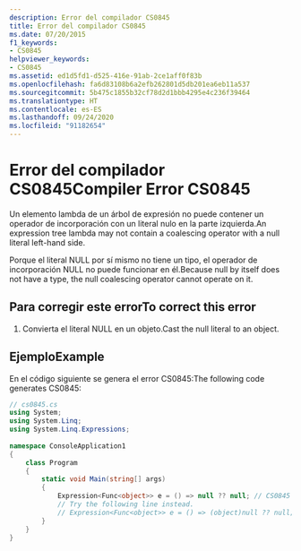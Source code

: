 ```yaml
---
description: Error del compilador CS0845
title: Error del compilador CS0845
ms.date: 07/20/2015
f1_keywords:
- CS0845
helpviewer_keywords:
- CS0845
ms.assetid: ed1d5fd1-d525-416e-91ab-2ce1aff0f83b
ms.openlocfilehash: fa6d83108b6a2efb262801d5db201ea6eb11a537
ms.sourcegitcommit: 5b475c1855b32cf78d2d1bbb4295e4c236f39464
ms.translationtype: HT
ms.contentlocale: es-ES
ms.lasthandoff: 09/24/2020
ms.locfileid: "91182654"
---
```

# <a name="compiler-error-cs0845"></a><span data-ttu-id="30794-103">Error del compilador CS0845</span><span class="sxs-lookup"><span data-stu-id="30794-103">Compiler Error CS0845</span></span>

<span data-ttu-id="30794-104">Un elemento lambda de un árbol de expresión no puede contener un operador de incorporación con un literal nulo en la parte izquierda.</span><span class="sxs-lookup"><span data-stu-id="30794-104">An expression tree lambda may not contain a coalescing operator with a null literal left-hand side.</span></span>  
  
 <span data-ttu-id="30794-105">Porque el literal NULL por sí mismo no tiene un tipo, el operador de incorporación NULL no puede funcionar en él.</span><span class="sxs-lookup"><span data-stu-id="30794-105">Because null by itself does not have a type, the null coalescing operator cannot operate on it.</span></span>  
  
## <a name="to-correct-this-error"></a><span data-ttu-id="30794-106">Para corregir este error</span><span class="sxs-lookup"><span data-stu-id="30794-106">To correct this error</span></span>  
  
1. <span data-ttu-id="30794-107">Convierta el literal NULL en un objeto.</span><span class="sxs-lookup"><span data-stu-id="30794-107">Cast the null literal to an object.</span></span>  
  
## <a name="example"></a><span data-ttu-id="30794-108">Ejemplo</span><span class="sxs-lookup"><span data-stu-id="30794-108">Example</span></span>  

 <span data-ttu-id="30794-109">En el código siguiente se genera el error CS0845:</span><span class="sxs-lookup"><span data-stu-id="30794-109">The following code generates CS0845:</span></span>  
  
```csharp  
// cs0845.cs  
using System;  
using System.Linq;  
using System.Linq.Expressions;  
  
namespace ConsoleApplication1  
{  
    class Program  
    {  
        static void Main(string[] args)  
        {  
            Expression<Func<object>> e = () => null ?? null; // CS0845  
            // Try the following line instead.  
            // Expression<Func<object>> e = () => (object)null ?? null;  
        }  
    }  
}  
```
